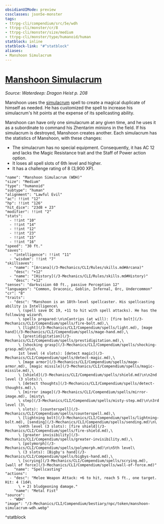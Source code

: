 ```yaml
---
obsidianUIMode: preview
cssclasses: json5e-monster
tags:
- ttrpg-cli/compendium/src/5e/wdh
- ttrpg-cli/monster/cr/8
- ttrpg-cli/monster/size/medium
- ttrpg-cli/monster/type/humanoid/human
statblock: inline
statblock-link: "#^statblock"
aliases:
- Manshoon Simulacrum
---
```

# [Manshoon Simulacrum](3-Mechanics\CLI\Compendium\bestiary\npc/manshoon-simulacrum-wdh.md)
*Source: Waterdeep: Dragon Heist p. 208*  

Manshoon uses the [simulacrum](/3-Mechanics/CLI/Compendium/spells/simulacrum.md) spell to create a magical duplicate of himself as needed. He has customized the spell to increase his simulacrum's hit points at the expense of its spellcasting ability.

Manshoon can have only one simulacrum at any given time, and he uses it as a subordinate to command his Zhentarim minions in the field. If his simulacrum is destroyed, Manshoon creates another. Each simulacrum has the statistics of Manshoon, with these changes:

- The simulacrum has no special equipment. Consequently, it has AC 12 and lacks the Magic Resistance trait and the Staff of Power action option.  
- It loses all spell slots of 6th level and higher.  
- It has a challenge rating of 8 (3,900 XP).  

```statblock
"name": "Manshoon Simulacrum (WDH)"
"size": "Medium"
"type": "humanoid"
"subtype": "human"
"alignment": "Lawful Evil"
"ac": !!int "12"
"hp": !!int "126"
"hit_dice": "23d8 + 23"
"modifier": !!int "2"
"stats":
  - !!int "10"
  - !!int "14"
  - !!int "12"
  - !!int "23"
  - !!int "15"
  - !!int "16"
"speed": "30 ft."
"saves":
  - "intelligence": !!int "11"
  - "wisdom": !!int "7"
"skillsaves":
  - "name": "[Arcana](/3-Mechanics/CLI/Rules/skills.md#Arcana)"
    "desc": "+12"
  - "name": "[History](/3-Mechanics/CLI/Rules/skills.md#History)"
    "desc": "+12"
"senses": "darkvision 60 ft., passive Perception 12"
"languages": "Common, Draconic, Goblin, Infernal, Orc, Undercommon"
"cr": "8"
"traits":
  - "desc": "Manshoon is an 18th-level spellcaster. His spellcasting ability is Intelligence\
      \ (spell save DC 19, +11 to hit with spell attacks). He has the following wizard\
      \ spells prepared:\n\nCantrips (at will): [fire bolt](/3-Mechanics/CLI/Compendium/spells/fire-bolt.md),\
      \ [light](/3-Mechanics/CLI/Compendium/spells/light.md), [mage hand](/3-Mechanics/CLI/Compendium/spells/mage-hand.md),\
      \ [prestidigitation](/3-Mechanics/CLI/Compendium/spells/prestidigitation.md),\
      \ [shocking grasp](/3-Mechanics/CLI/Compendium/spells/shocking-grasp.md)\n\n\
      1st level (4 slots): [detect magic](/3-Mechanics/CLI/Compendium/spells/detect-magic.md),\
      \ [mage armor](/3-Mechanics/CLI/Compendium/spells/mage-armor.md), [magic missile](/3-Mechanics/CLI/Compendium/spells/magic-missile.md),\
      \ [shield](/3-Mechanics/CLI/Compendium/spells/shield.md)\n\n2nd level (3 slots):\
      \ [detect thoughts](/3-Mechanics/CLI/Compendium/spells/detect-thoughts.md),\
      \ [mirror image](/3-Mechanics/CLI/Compendium/spells/mirror-image.md), [misty\
      \ step](/3-Mechanics/CLI/Compendium/spells/misty-step.md)\n\n3rd level (3\
      \ slots): [counterspell](/3-Mechanics/CLI/Compendium/spells/counterspell.md),\
      \ [lightning bolt](/3-Mechanics/CLI/Compendium/spells/lightning-bolt.md), [sending](/3-Mechanics/CLI/Compendium/spells/sending.md)\n\
      \n4th level (3 slots): [fire shield](/3-Mechanics/CLI/Compendium/spells/fire-shield.md),\
      \ [greater invisibility](/3-Mechanics/CLI/Compendium/spells/greater-invisibility.md),\
      \ [polymorph](/3-Mechanics/CLI/Compendium/spells/polymorph.md)\n\n5th level\
      \ (3 slots): [Bigby's hand](/3-Mechanics/CLI/Compendium/spells/bigbys-hand.md),\
      \ [scrying](/3-Mechanics/CLI/Compendium/spells/scrying.md), [wall of force](/3-Mechanics/CLI/Compendium/spells/wall-of-force.md)"
    "name": "Spellcasting"
"actions":
  - "desc": "Melee Weapon Attack: +6 to hit, reach 5 ft., one target. Hit: 4 (1d4\
      \ + 2) bludgeoning damage."
    "name": "Metal Fist"
"source":
  - "WDH"
"image": "/3-Mechanics/CLI/Compendium/bestiary/npc/token/manshoon-simulacrum-wdh.webp"
```
^statblock
